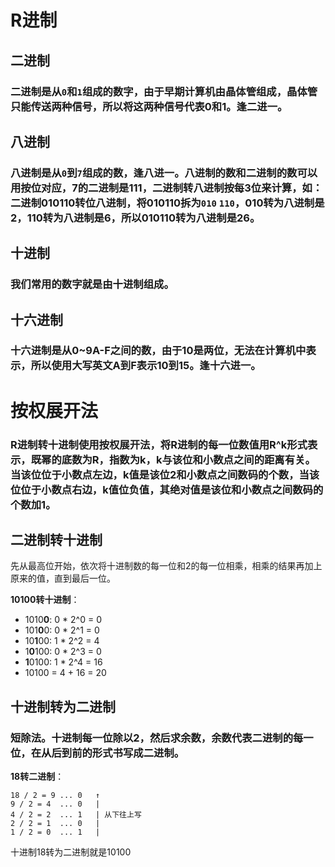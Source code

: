 # R进制

## 二进制
### 二进制是从`0`和`1`组成的数字，由于早期计算机由晶体管组成，晶体管只能传送两种信号，所以将这两种信号代表0和1。逢二进一。

## 八进制
### 八进制是从`0`到`7`组成的数，逢八进一。八进制的数和二进制的数可以用按位对应，7的二进制是111，二进制转八进制按每3位来计算，如：二进制010110转位八进制，将010110拆为`010` `110`，010转为八进制是2，110转为八进制是6，所以010110转为八进制是26。

## 十进制
### 我们常用的数字就是由十进制组成。

## 十六进制
### 十六进制是从0~9A-F之间的数，由于10是两位，无法在计算机中表示，所以使用大写英文A到F表示10到15。逢十六进一。

# 按权展开法
### R进制转十进制使用按权展开法，将R进制的每一位数值用R^k形式表示，既幂的底数为R，指数为k，k与该位和小数点之间的距离有关。当该位位于小数点左边，k值是该位2和小数点之间数码的个数，当该位位于小数点右边，k值位负值，其绝对值是该位和小数点之间数码的个数加1。

## 二进制转十进制
先从最高位开始，依次将十进制数的每一位和2的每一位相乘，相乘的结果再加上原来的值，直到最后一位。

**10100转十进制**：
* 1010**0**:  0 * 2^0 = 0
* 101**0**0:  0 * 2^1 = 0
* 10**1**00:  1 * 2^2 = 4
* 1**0**100:  0 * 2^3 = 0
* **1**0100:  1 * 2^4 = 16
* 10100 = 4 + 16 = 20

## 十进制转为二进制
### 短除法。十进制每一位除以2，然后求余数，余数代表二进制的每一位，在从后到前的形式书写成二进制。
**18转二进制**：
```base
18 / 2 = 9 ... 0   ↑
9 / 2 = 4  ... 0   |
4 / 2 = 2  ... 1   | 从下往上写
2 / 2 = 1  ... 0   |
1 / 2 = 0  ... 1   |
```
十进制18转为二进制就是10100
